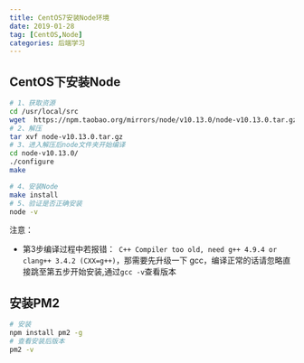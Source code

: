 ```yaml
---
title: CentOS7安装Node环境
date: 2019-01-28
tag: [CentOS,Node]
categories: 后端学习
---
```


## CentOS下安装Node
```bash
# 1、获取资源
cd /usr/local/src
wget  https://npm.taobao.org/mirrors/node/v10.13.0/node-v10.13.0.tar.gz
# 2、解压
tar xvf node-v10.13.0.tar.gz
# 3、进入解压后node文件夹开始编译
cd node-v10.13.0/
./configure
make

# 4、安装Node
make install
# 5、验证是否正确安装
node -v
```
注意：
- 第3步编译过程中若报错：` C++ Compiler too old, need g++ 4.9.4 or clang++ 3.4.2 (CXX=g++)`，那需要先升级一下 gcc，编译正常的话请忽略直接跳至第五步开始安装,通过`gcc -v`查看版本

## 安装PM2
```bash
# 安装
npm install pm2 -g
# 查看安装后版本
pm2 -v
```